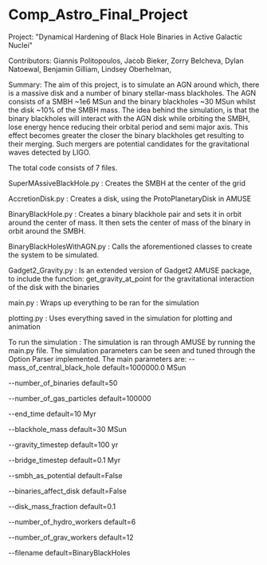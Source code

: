 # Comp_Astro_Final_Project
Project: "Dynamical Hardening of Black Hole Binaries in Active Galactic Nuclei"

Contributors:   Giannis Politopoulos,
		Jacob Bieker,
		Zorry Belcheva,
		Dylan Natoewal,
		Benjamin Gilliam,
		Lindsey Oberhelman,

Summary: The aim of this project, is to simulate an AGN around which, there is a massive disk and a number of binary stellar-mass blackholes. The AGN consists of a SMBH ~1e6 MSun and the binary blackholes ~30 MSun whilst the disk ~10% of the SMBH mass.
The idea behind the simulation, is that the binary blackholes will interact with the AGN disk while orbiting the SMBH, lose energy hence reducing their orbital period and semi major axis. This effect becomes greater the closer the binary blackholes get resulting to their merging. Such mergers are potential candidates for the gravitational waves detected by LIGO.

The total code consists of 7 files.

SuperMAssiveBlackHole.py : Creates the SMBH at the center of the grid

AccretionDisk.py : Creates a disk, using the ProtoPlanetaryDisk in AMUSE

BinaryBlackHole.py : Creates a binary blackhole pair and sets it in orbit around the center of mass. It then sets the center of mass of the binary in orbit around the SMBH.

BinaryBlackHolesWithAGN.py : Calls the aforementioned classes to create the system to be simulated.

Gadget2_Gravity.py : Is an extended version of Gadget2 AMUSE package, to include the function: get_gravity_at_point for the gravitational interaction of the disk with the binaries

main.py : Wraps up everything to be ran for the simulation

plotting.py : Uses everything saved in the simulation for plotting and animation

To run the simulation : The simulation is ran through AMUSE by running the main.py file. The simulation parameters can be seen and tuned through the Option Parser implemented.
The main parameters are: 
  --mass_of_central_black_hole default=1000000.0 MSun
  
  --number_of_binaries default=50
  
  --number_of_gas_particles default=100000
  
  --end_time default=10 Myr
  
  --blackhole_mass default=30 MSun
  
  --gravity_timestep default=100 yr
  
  --bridge_timestep default=0.1 Myr
  
  --smbh_as_potential default=False
  
  --binaries_affect_disk default=False
  
  --disk_mass_fraction default=0.1
  
  --number_of_hydro_workers default=6
  
  --number_of_grav_workers default=12
  
  --filename default=BinaryBlackHoles

